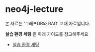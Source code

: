 # neo4j-lecture
본 자료는 '그래프DB와 RAG' 교재 자료입니다.

**실습 환경 세팅** 은 아래 가이드를 참고해주세요
- [실습 환경 세팅](실습환경세팅.md)
